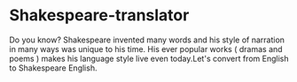 # Shakespeare-translator

Do you know? Shakespeare invented many words and his style of narration in many ways was unique to his time. His ever popular works ( dramas and poems ) makes his language style live even today.Let's convert from English to Shakespeare English.
